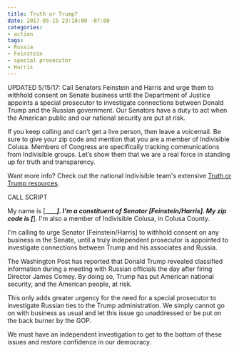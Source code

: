 ```yaml
---
title: Truth or Trump?
date: 2017-05-15 23:10:00 -07:00
categories:
- action
tags:
- Russia
- Feinstein
- special prosecutor
- Harris
---
```


UPDATED 5/15/17: Call Senators Feinstein and Harris and urge them to withhold consent on Senate business until the Department of Justice appoints a special prosecutor to investigate connections between Donald Trump and the Russian government. Our Senators have a duty to act when the American public and our national security are put at risk. 

If you keep calling and can’t get a live person, then leave a voicemail. Be sure to give your zip code and mention that you are a member of Indivisible Colusa. Members of Congress are specifically tracking communications from Indivisible groups. Let’s show them that we are a real force in standing up for truth and transparency.

Want more info? Check out the national Indivisible team's extensive [Truth or Trump resources](https://www.indivisibleguide.com/truth-or-trump). 

CALL SCRIPT

My name is [_________]. I'm a constituent of Senator [Feinstein/Harris]. My zip code is [_____]. I'm also a member of Indivisible Colusa, in Colusa County.

I'm calling to urge Senator [Feinstein/Harris] to withhold consent on any business in the Senate, until a truly independent prosecutor is appointed to investigate connections between Trump and his associates and Russia. 

The Washington Post has reported that Donald Trump revealed classified information during a meeting with Russian officials the day after firing Director James Comey. By doing so, Trump has put American national security, and the American people, at risk. 

This only adds greater urgency for the need for a special prosecutor to investigate Russian ties to the Trump administration. We simply cannot go on with business as usual and let this issue go unaddressed or be put on the back burner by the GOP.  

We must have an independent investigation to get to the bottom of these issues and restore confidence in our democracy.